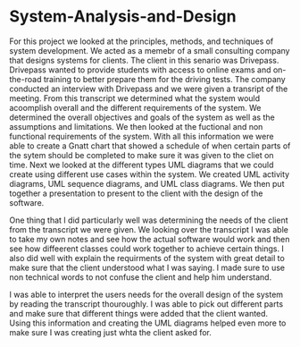 # System-Analysis-and-Design

For this project we looked at the principles, methods, and techniques of system development. We acted as a memebr of a small consulting company that designs systems for clients. The client in this senario was Drivepass. Drivepass wanted to provide students with access to online exams and on-the-road training to better prepare them for the driving tests. The company conducted an interview with Drivepass and we were given a transript of the meeting. From this transcript we determined what the system would acoomplish overall and the different requirements of the system. We determined the overall objectives and goals of the system as well as the assumptions and limitations. We then looked at the fuctional and non functional requirements of the system. With all this information we were able to create a Gnatt chart that showed a schedule of when certain parts of the sytem should be completed to make sure it was given to the cliet on time. Next we looked at the different types UML diagrams that we could create using different use cases within the system. We created UML activity diagrams, UML sequence diagrams, and UML class diagrams. We then put together a presentation to present to the client with the design of the software. 

One thing that I did particularly well was determining the needs of the client from the transcript we were given. We looking over the transcript I was able to take my own notes and see how the actual software would work and then see how diffeerent classes could work together to achieve certain things. I also did well with explain the requirments of the system with great detail to make sure that the client understood what I was saying. I made sure to use non technical words to not confuse the client and help him understand. 

I was able to interpret the users needs for the overall design of the system by reading the transcript thouroughly. I was able to pick out different parts and make sure that different things were added that the client wanted. Using this information and creating the UML diagrams helped even more to make sure I was creating just whta the client asked for. 
